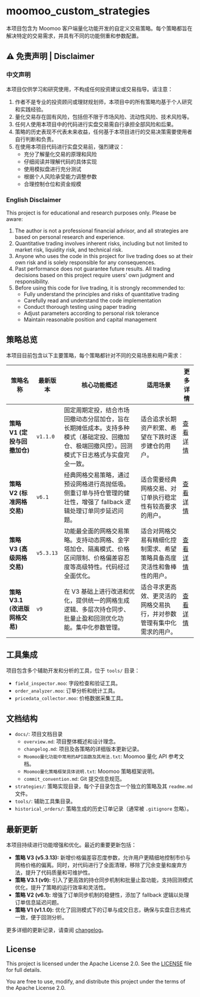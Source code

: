 # moomoo_custom_strategies

本项目包含为 Moomoo 客户端量化功能开发的自定义交易策略。每个策略都旨在解决特定的交易需求，并具有不同的功能侧重和参数配置。

## ⚠️ 免责声明 | Disclaimer

### 中文声明

本项目仅供学习和研究使用，不构成任何投资建议或交易指导。请注意：

1.  作者不是专业的投资顾问或理财规划师，本项目中的所有策略均基于个人研究和实践经验。
2.  量化交易存在固有风险，包括但不限于市场风险、流动性风险、技术风险等。
3.  任何人使用本项目中的代码进行实盘交易需自行承担全部风险和后果。
4.  策略的历史表现不代表未来收益，任何基于本项目进行的交易决策需要使用者自行判断和负责。
5.  在使用本项目代码进行实盘交易前，强烈建议：
    - 充分了解量化交易的原理和风险
    - 仔细阅读并理解代码的具体实现
    - 使用模拟盘进行充分测试
    - 根据个人风险承受能力调整参数
    - 合理控制仓位和资金规模

### English Disclaimer

This project is for educational and research purposes only. Please be aware:

1.  The author is not a professional financial advisor, and all strategies are based on personal research and experience.
2.  Quantitative trading involves inherent risks, including but not limited to market risk, liquidity risk, and technical risk.
3.  Anyone who uses the code in this project for live trading does so at their own risk and is solely responsible for any consequences.
4.  Past performance does not guarantee future results. All trading decisions based on this project require users' own judgment and responsibility.
5.  Before using this code for live trading, it is strongly recommended to:
    - Fully understand the principles and risks of quantitative trading
    - Carefully read and understand the code implementation
    - Conduct thorough testing using paper trading
    - Adjust parameters according to personal risk tolerance
    - Maintain reasonable position and capital management

## 策略总览

本项目目前包含以下主要策略，每个策略都针对不同的交易场景和用户需求：

| 策略名称 | 最新版本 | 核心功能概述 | 适用场景 | 更多详情 |
|---|---|---|---|---|
| **策略 V1 (定投与回撤加仓)** | `v1.1.0` | 固定周期定投，结合市场回撤动态分层加仓，旨在长期摊低成本。支持多种模式（基础定投、回撤加仓、极端回撤风控）。回测模式下日志格式与实盘完全一致。 | 适合追求长期资产积累、希望在下跌时逐步建仓的用户。 | [查看详情](./strategies/strategy_v1/readme.md) |
| **策略 V2 (标准网格交易)** | `v6.1` | 经典网格交易策略，通过预设网格进行高抛低吸。侧重订单与持仓管理的健壮性，增强了 fallback 逻辑处理订单同步延迟问题。 | 适合需要经典网格交易、对订单执行稳定性有较高要求的用户。 | [查看详情](./strategies/strategy_v2/readme.md) |
| **策略 V3 (高级网格交易)** | `v5.3.13` | 功能最全面的网格交易策略。支持动态网格、金字塔加仓、隔离模式、价格区间限制、价格偏差容忍度等高级特性。代码经过全面优化。 | 适合对网格交易有精细化控制需求、希望策略具备高度灵活性和鲁棒性的用户。 | [查看详情](./strategies/strategy_v3/readme.md) |
| **策略 V3.1 (改进版网格交易)** | `v9` | 在 V3 基础上进行改进和优化，提供统一的网格生成逻辑、多层次持仓同步、批量止盈和回测优化功能。集中化参数管理。 | 适合寻求更高效、更灵活的网格交易执行，并对参数管理有集中化需求的用户。 | [查看详情](./strategies/strategy_v3_1/readme.md) |

## 工具集成

项目包含多个辅助开发和分析的工具，位于 `tools/` 目录：

-   `field_inspector.moo`: 字段检查和验证工具。
-   `order_analyzer.moo`: 订单分析和统计工具。
-   `pricedata_collector.moo`: 价格数据采集工具。

## 文档结构

-   `docs/`: 项目文档目录
    -   `overview.md`: 项目整体概述和设计理念。
    -   `changelog.md`: 项目及各策略的详细版本更新记录。
    -   `Moomoo量化功能中常用的API函数及其用法.txt`: Moomoo 量化 API 参考文档。
    -   `Moomoo量化策略框架具体说明.txt`: Moomoo 策略框架说明。
    -   `commit_convention.md`: Git 提交信息规范。
-   `strategies/`: 策略实现目录，每个子目录包含一个独立的策略及其 `readme.md` 文件。
-   `tools/`: 辅助工具集目录。
-   `historical_orders/`: 策略生成的历史订单记录（通常被 `.gitignore` 忽略）。

## 最新更新

本项目持续进行功能增强和优化。最近的重要更新包括：

-   **策略 V3 (v5.3.13):** 新增价格偏差容忍度参数，允许用户更精细地控制市价与网格价格的偏离。同时，对代码进行了全面清理，移除了冗余变量和废弃方法，提升了代码质量和可维护性。
-   **策略 V3.1 (v9):** 引入了更高效的持仓同步机制和批量止盈功能，支持回测模式优化，提升了策略的运行效率和灵活性。
-   **策略 V2 (v6.1):** 增强了订单同步机制的稳健性，添加了 fallback 逻辑以处理订单信息延迟问题。
-   **策略 V1 (v1.1.0):** 优化了回测模式下的订单与成交日志，确保与实盘日志格式一致，便于回测分析。

更多详细的更新记录，请查阅 [changelog](./docs/changelog.md)。

## License

This project is licensed under the Apache License 2.0. See the [LICENSE](LICENSE) file for full details.

You are free to use, modify, and distribute this project under the terms of the Apache License 2.0.